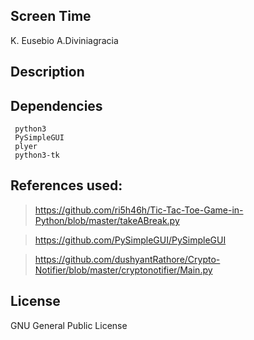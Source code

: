 ## Screen Time

K. Eusebio
A.Diviniagracia

## Description

## Dependencies
```
 python3
 PySimpleGUI
 plyer
 python3-tk
```
## References used:
> https://github.com/ri5h46h/Tic-Tac-Toe-Game-in-Python/blob/master/takeABreak.py

> https://github.com/PySimpleGUI/PySimpleGUI

> https://github.com/dushyantRathore/Crypto-Notifier/blob/master/cryptonotifier/Main.py

## License
GNU General Public License
